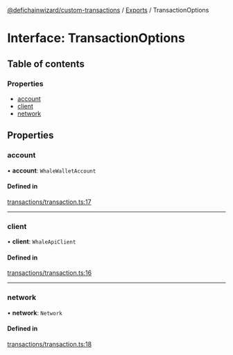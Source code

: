 [@defichainwizard/custom-transactions](../README.md) / [Exports](../modules.md) / TransactionOptions

# Interface: TransactionOptions

## Table of contents

### Properties

- [account](TransactionOptions.md#account)
- [client](TransactionOptions.md#client)
- [network](TransactionOptions.md#network)

## Properties

### account

• **account**: `WhaleWalletAccount`

#### Defined in

[transactions/transaction.ts:17](https://github.com/DeFiChain-Wizard/custom-transcation-library/blob/da40217/src/transactions/transaction.ts#L17)

___

### client

• **client**: `WhaleApiClient`

#### Defined in

[transactions/transaction.ts:16](https://github.com/DeFiChain-Wizard/custom-transcation-library/blob/da40217/src/transactions/transaction.ts#L16)

___

### network

• **network**: `Network`

#### Defined in

[transactions/transaction.ts:18](https://github.com/DeFiChain-Wizard/custom-transcation-library/blob/da40217/src/transactions/transaction.ts#L18)
